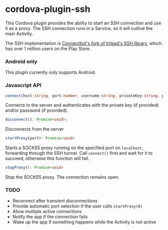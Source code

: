 # cordova-plugin-ssh

This Cordova plugin provides the ability to start an SSH connection and use it
as a proxy.  The SSH connection runs in a Service, so it will outlive the main
Activity.

The SSH implementation is [Connectbot's fork of trilead's SSH library](https://github.com/connectbot/sshlib),
which has over 1 million users on the Play Store.

### Android only

This plugin currently only supports Android.

### Javascript API

```typescript
connect(host:string, port:number, username:string, privateKey:string, password:string) : Promise<void>;
```

Connects to the server and authenticates with the private key (if provided)
and/or password (if provided).

```typescript
disconnect(): Promise<void>;
```

Disconnects from the server

```typescript
startProxy(port): Promise<void>
```

Starts a SOCKS5 proxy running on the specified port on `localhost`, forwarding
through the SSH tunnel.  Call `connect()` first and wait for it to succeed;
otherwise this function will fail.

```typescript
stopProxy(): Promise<void>
```
Stop the SOCKS5 proxy.  The connection remains open.

### TODO

 * Reconnect after transient disconnections
 * Provide automatic port selection if the user calls `startProxy(0)`
 * Allow multiple active connections
 * Notify the app if the connection fails
 * Wake up the app if something happens while the Activity is not active
